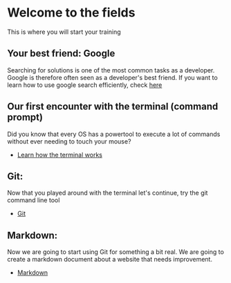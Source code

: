 # Welcome to the fields

This is where you will start your training

## Your best friend: **Google**

Searching for solutions is one of the most common tasks as a developer.
Google is therefore often seen as a developer's best friend.
If you want to learn how to use google search efficiently, check [here](./Extra-Info/How-To-Master-Google.md)

## Our first encounter with the terminal (command prompt)

Did you know that every OS has a powertool to execute a lot of commands without ever needing to touch your mouse?
 - [Learn how the terminal works](./Extra-Info/Learn-How-Terminal-Works.md)

 
## Git:

Now that you played around with the terminal let's continue, try the git command line tool 
 - [Git](./1.Git/)
 
## Markdown:

Now we are going to start using Git for something a bit real. We are going to create a markdown document about a website that needs improvement.

- [Markdown](./2.Markdown/)
